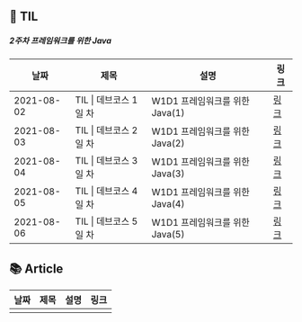 ## 📝 TIL

##### 2주차 프레임워크를 위한 Java

| **날짜**   | **제목**               | **설명**                       | **링크**                                |
| ---------- | ---------------------- | ------------------------------ | --------------------------------------- |
| 2021-08-02 | TIL \| 데브코스 1일 차 | W1D1 프레임워크를 위한 Java(1) | [링크](https://velog.io/@soo5717/TIL-1) |
| 2021-08-03 | TIL \| 데브코스 2일 차 | W1D1 프레임워크를 위한 Java(2) | [링크](https://velog.io/@soo5717/TIL-2) |
| 2021-08-04 | TIL \| 데브코스 3일 차 | W1D1 프레임워크를 위한 Java(3) | [링크](https://velog.io/@soo5717/TIL-3) |
| 2021-08-05 | TIL \| 데브코스 4일 차 | W1D1 프레임워크를 위한 Java(4) | [링크](https://velog.io/@soo5717/TIL-4) |
| 2021-08-06 | TIL \| 데브코스 5일 차 | W1D1 프레임워크를 위한 Java(5) | [링크](https://velog.io/@soo5717/TIL-5) |



## 📚 Article

| **날짜** | **제목** | **설명** | **링크** |
| -------- | -------- | -------- | -------- |
|          |          |          |          |

